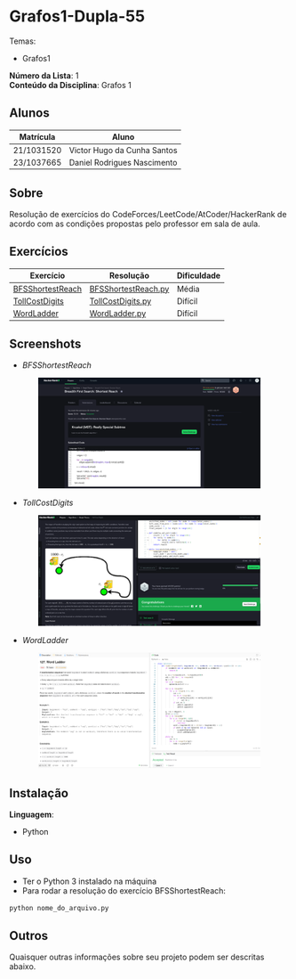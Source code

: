 # Grafos1-Dupla-55

Temas:
 - Grafos1

**Número da Lista**: 1<br>
**Conteúdo da Disciplina**: Grafos 1<br>

## Alunos
|Matrícula | Aluno |
| -- | -- |
| 21/1031520 |  Victor Hugo da Cunha Santos |
| 23/1037665 |  Daniel Rodrigues Nascimento |

## Sobre 
Resolução de exercícios do CodeForces/LeetCode/AtCoder/HackerRank de acordo com as condições
propostas pelo professor em sala de aula.


## Exercícios
|Exercício | Resolução | Dificuldade |
| -- | -- | -- |
| [BFSShortestReach](https://www.hackerrank.com/challenges/bfsshortreach/problem) | [BFSShortestReach.py](https://github.com/projeto-de-algoritmos-2025/Grafos1-D55/tree/main/BFSShortestReach.py) | Média |
| [TollCostDigits](https://www.hackerrank.com/challenges/toll-cost-digits/problem) | [TollCostDigits.py](https://github.com/projeto-de-algoritmos-2025/Grafos1-D55/tree/main/TollCostDigits.py) | Difícil |
| [WordLadder](https://leetcode.com/problems/word-ladder/) | [WordLadder.py](https://github.com/projeto-de-algoritmos-2025/Grafos1-D55/tree/main/WordLadder.py) | Difícil |

## Screenshots
- *BFSShortestReach*
<div align="center">
	<img src="assets/BFSShortestReach1.png" alt="BFS Shortest Reach" width="400"/>
</div>

- *TollCostDigits*
<div align="center">
	<img src="assets/TollCostDigits.png" alt="Toll Cost Digits" width="400"/>
</div>

- *WordLadder*
<div align="center">
	<img src="assets/WordLadder.png" alt="Word Ladder" width="400"/>
</div>




## Instalação 
**Linguagem**: <br>
- Python

## Uso 
- Ter o Python 3 instalado na máquina
- Para rodar a resolução do exercício BFSShortestReach:

```bash
python nome_do_arquivo.py
```

## Outros 
Quaisquer outras informações sobre seu projeto podem ser descritas abaixo.
